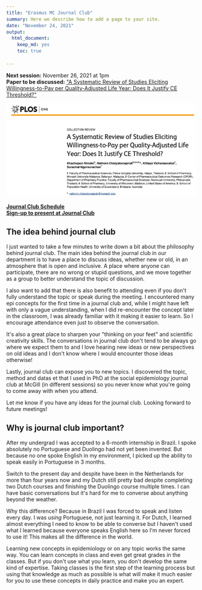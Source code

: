 ```yaml
---
title: "Erasmus MC Journal Club"
summary: Here we describe how to add a page to your site.
date: "November 24, 2021"
output:
  html_document:
    keep_md: yes
    toc: true

---
```


**Next session:** November 26, 2021 at 1pm       
**Paper to be discussed:** ["A Systematic Review of Studies Eliciting Willingness-to-Pay per Quality-Adjusted Life Year: Does It Justify CE Threshold?"](https://journals.plos.org/plosone/article?id=10.1371/journal.pone.0122760)

![](nimdet.jpg)
   
   
[**Journal Club Schedule**](https://docs.google.com/spreadsheets/d/1V4NI7XW-L874ncL33oUEN-IkWQMEIXjLf1JBtF-cGqQ/edit?usp=sharing)   
[**Sign-up to present at Journal Club**](https://docs.google.com/forms/d/e/1FAIpQLScjzMfl2dQ_TY1BtRYJ45LCD50VLgIrw6Vk_8rBmtfo0IxnSQ/viewform?usp=sf_link)      


## The idea behind journal club

I just wanted to take a few minutes to write down a bit about the philosophy behind journal club. The main idea behind the journal club in our department is to have a place to discuss ideas, whether new or old, in an atmosphere that is open and inclusive. A place where anyone can participate, there are no wrong or stupid questions, and we move together as a group to better understand the topic of discussion.

I also want to add that there is also benefit to attending even if you don't fully understand the topic or speak during the meeting. I encountered many epi concepts for the first time in a journal club and, while I might have left with only a vague understanding, when I did re-encounter the concept later in the classroom, I was already familiar with it making it easier to learn. So I encourage attendance even just to observe the conversation.

It's also a great place to sharpen your "thinking on your feet" and scientific creativity skills. The conversations in journal club don't tend to be always go where we expect them to and I love hearing new ideas or new perspectives on old ideas and I don't know where I would encounter those ideas otherwise!

Lastly, journal club can expose you to new topics. I discovered the topic, method and datas et that I used in PhD at the social epidemiology journal club at McGill (in different sessions) so you never know what you're going to come away with when you attend. 

Let me know if you have any ideas for the journal club. Looking forward to future meetings!

## Why is journal club important?

After my undergrad I was accepted to a 6-month internship in Brazil. I spoke absolutely no Portuguese and Duolingo had not yet been invented. But because no one spoke English in my environment, I picked up the ability to speak easily in Portuguese in 3 months.

Switch to the present day and despite have been in the Netherlands for more than four years now and my Dutch still pretty bad despite completing two Dutch courses and finishing the Duolingo course multiple times. I can have basic conversations but it's hard for me to converse about anything beyond the weather.

Why this difference? Because in Brazil I was forced to speak and listen every day. I was _using_ Portuguese, not just learning it. For Dutch, I learned almost everything I need to know to be able to converse but I haven't used what I learned because everyone speaks English here so I'm never forced to use it! This makes all the difference in the world.

Learning new concepts in epidemiology or on any topic works the same way. You can learn concepts in class and even get great grades in the classes. But if you don't use what you learn, you don't develop the same kind of expertise. Taking classes is the first step of the learning process but using that knowledge as much as possible is what will make it much easier for you to use these concepts in daily practice and make you an expert.
